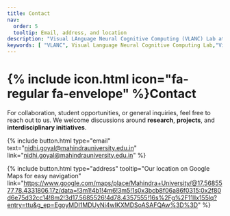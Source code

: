 ```yaml
---
title: Contact
nav:
  order: 5
  tooltip: Email, address, and location
description: "Visual LAnguage Neural Cognitive Computing (VLANC) Lab at Mahindra University integrates AI, Vision, Language, and Neural Computation for multimodal understanding, Knowledge Graphs, GNNs, and Brain-computer Interfaces. Contact us" 
keywords: [ "VLANC", Visual Language Neural Cognitive Computing Lab,"Visual Language", "Neural Cognitive Computing", "VLANC Lab", "AI Research", "Knowledge Graph", "Graph Neural Networks", "Multimodal AI", "Brain-Computer Interfaces", "Deep Generative Models", "Natural Language Processing", "Vision-Language Integration","NLP", "AI", "AI and Neuroscience lab", "Mahindra University AI lab", "Nidhi Goyal", "Dr. Nidhi Goyal","Projects","Finding","Courses","Research" ]
---
```


# {% include icon.html icon="fa-regular fa-envelope" %}Contact

For collaboration, student opportunities, or general inquiries, feel free to reach out to us. We welcome discussions around **research**, **projects**, and **interdisciplinary initiatives**.

{%
  include button.html
  type="email"
  text="nidhi.goyal@mahindrauniversity.edu.in"
  link="nidhi.goyal@mahindrauniversity.edu.in"
%}
<!-- {%
  include button.html
  type="phone"
  text="(555) 867-5309"
  link="+1-555-867-5309"
%} -->
{%
  include button.html
  type="address"
  tooltip="Our location on Google Maps for easy navigation"
  link="https://www.google.com/maps/place/Mahindra+University/@17.5685577,78.4331806,17z/data=!3m1!4b1!4m6!3m5!1s0x3bcb8f06a86f0315:0x2f80d6e75d32cc14!8m2!3d17.5685526!4d78.4357555!16s%2Fg%2F11llx155lq?entry=ttu&g_ep=EgoyMDI1MDUyNi4wIKXMDSoASAFQAw%3D%3D"
%}







